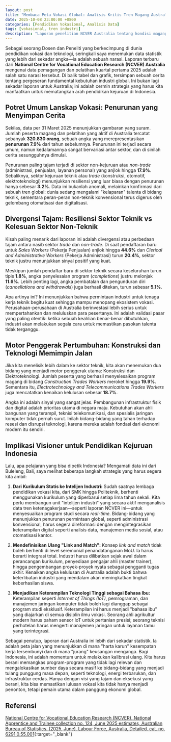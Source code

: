 ```yaml
---
layout: post
title: "Membaca Peta Vokasi Global: Analisis Kritis Tren Magang Australia dan Arah Strategis untuk Indonesia"
date: 2025-10-08 23:00:00 +0800
categories: [Pendidikan Vokasional, Analisis Data]
tags: [vokasional, tren industri]
description: "Laporan penelitian NCVER Australia tentang kondisi magang dan pelatihan Tahun 2025."
---
```


Sebagai seorang Dosen dan Peneliti yang berkecimpung di dunia pendidikan vokasi dan teknologi, seringkali saya menemukan data statistik yang lebih dari sekadar angka—ia adalah sebuah narasi. Laporan terbaru dari **National Centre for Vocational Education Research (NCVER) Australia** mengenai data pemagangan dan pelatihan kuartal pertama 2025 adalah salah satu narasi tersebut. Di balik tabel dan grafik, tersimpan sebuah cerita tentang pergeseran fundamental kebutuhan industri global. Ini bukan lagi sekadar laporan untuk Australia; ini adalah cermin strategis yang harus kita manfaatkan untuk mematangkan arah pendidikan kejuruan di Indonesia.

## Potret Umum Lanskap Vokasi: Penurunan yang Menyimpan Cerita

Sekilas, data per 31 Maret 2025 menunjukkan gambaran yang suram. Jumlah peserta magang dan pelatihan yang aktif di Australia tercatat sebanyak **320.830 orang**, sebuah angka yang merepresentasikan **penurunan 7.9%** dari tahun sebelumnya. Penurunan ini terjadi secara umum, namun kedalamannya sangat bervariasi antar sektor, dan di sinilah cerita sesungguhnya dimulai.

Penurunan paling tajam terjadi di sektor non-kejuruan atau *non-trade* (administrasi, penjualan, layanan personal) yang anjlok hingga **17.9%**. Sebaliknya, sektor kejuruan teknik atau *trade* (konstruksi, otomotif, elektroteknologi) menunjukkan resiliensi yang luar biasa dengan penurunan hanya sebesar **3.2%**. Data ini bukanlah anomali, melainkan konfirmasi dari sebuah tren global: dunia sedang mengalami "kelaparan" talenta di bidang teknik, sementara peran-peran non-teknik konvensional terus digerus oleh gelombang otomatisasi dan digitalisasi.

## Divergensi Tajam: Resiliensi Sektor Teknik vs Kelesuan Sektor Non-Teknik

Kisah paling menarik dari laporan ini adalah divergensi atau perbedaan tajam antara nasib sektor *trade* dan *non-trade*. Di saat pendaftaran baru untuk *Sales Workers* (Pekerja Penjualan) anjlok hingga **44.6%** dan *Clerical and Administrative Workers* (Pekerja Administrasi) turun **20.4%**, sektor teknik justru menunjukkan sinyal positif yang kuat.

Meskipun jumlah pendaftar baru di sektor teknik secara keseluruhan turun tipis **1.8%**, angka penyelesaian program (*completions*) justru melonjak **11.6%**. Lebih penting lagi, angka pembatalan dan pengunduran diri (*cancellations and withdrawals*) juga berhasil ditekan, turun sebesar **5.1%**.

Apa artinya ini? Ini menunjukkan bahwa permintaan industri untuk tenaga kerja teknik begitu kuat sehingga mampu menopang ekosistem vokasi. Perusahaan-perusahaan di Australia berinvestasi lebih serius untuk mempertahankan dan meluluskan para pesertanya. Ini adalah validasi pasar yang paling otentik: ketika sebuah keahlian benar-benar dibutuhkan, industri akan melakukan segala cara untuk memastikan pasokan talenta tidak terganggu.

## Motor Penggerak Pertumbuhan: Konstruksi dan Teknologi Memimpin Jalan

Jika kita menelisik lebih dalam ke sektor teknik, kita akan menemukan dua bidang yang menjadi motor penggerak utama: Konstruksi dan Elektroteknologi. Jumlah peserta yang berhasil menyelesaikan program magang di bidang *Construction Trades Workers* meroket hingga **19.9%**. Sementara itu, *Electrotechnology and Telecommunications Trades Workers* juga mencatatkan kenaikan kelulusan sebesar **18.7%**.

Angka ini adalah sinyal yang sangat jelas. Pembangunan infrastruktur fisik dan digital adalah prioritas utama di negara maju. Kebutuhan akan ahli bangunan yang terampil, teknisi telekomunikasi, dan spesialis jaringan komputer tidak pernah surut. Inilah bidang-bidang yang tahan terhadap resesi dan disrupsi teknologi, karena mereka adalah fondasi dari ekonomi modern itu sendiri.

## Implikasi Visioner untuk Pendidikan Kejuruan Indonesia

Lalu, apa pelajaran yang bisa dipetik Indonesia? Mengamati data ini dari Buleleng, Bali, saya melihat beberapa langkah strategis yang harus segera kita ambil:

1.  **Dari Kurikulum Statis ke Intelijen Industri:** Sudah saatnya lembaga pendidikan vokasi kita, dari SMK hingga Politeknik, berhenti menggunakan kurikulum yang diperbarui setiap lima tahun sekali. Kita perlu membangun unit "intelijen industri" yang secara aktif menganalisis data tren ketenagakerjaan—seperti laporan NCVER ini—untuk menyesuaikan program studi secara *real-time*. Bidang-bidang yang menunjukkan penurunan permintaan global, seperti administrasi konvensional, harus segera direformasi dengan mengintegrasikan keterampilan digital seperti analisis data, manajemen media sosial, atau otomatisasi kantor.

2.  **Mendefinisikan Ulang "Link and Match":** Konsep *link and match* tidak boleh berhenti di level seremonial penandatanganan MoU. Ia harus berarti integrasi total. Industri harus dilibatkan sejak awal dalam perancangan kurikulum, penyediaan pengajar ahli (master trainer), hingga pengembangan proyek-proyek nyata sebagai pengganti tugas akhir. Kenaikan angka kelulusan di Australia adalah bukti bahwa keterlibatan industri yang mendalam akan meningkatkan tingkat keberhasilan siswa.

3.  **Menjadikan Keterampilan Teknologi Tinggi sebagai Bahasa Ibu:** Keterampilan seperti *Internet of Things (IoT)*, pemrograman, dan manajemen jaringan komputer tidak boleh lagi dianggap sebagai program studi eksklusif. Keterampilan ini harus menjadi "bahasa ibu" yang diajarkan di semua disiplin ilmu vokasi. Seorang ahli agrikultur modern harus paham sensor IoT untuk pertanian presisi; seorang teknisi perhotelan harus mengerti manajemen jaringan untuk layanan tamu yang terintegrasi.

Sebagai penutup, laporan dari Australia ini lebih dari sekadar statistik. Ia adalah peta jalan yang menunjukkan di mana "harta karun" kesempatan kerja tersembunyi dan di mana "jurang" keusangan menganga. Bagi Indonesia, ini adalah momentum untuk melakukan kalibrasi ulang. Kita harus berani memangkas program-program yang tidak lagi relevan dan mengalokasikan sumber daya secara masif ke bidang-bidang yang menjadi tulang punggung masa depan, seperti teknologi, energi terbarukan, dan infrastruktur cerdas. Hanya dengan visi yang tajam dan eksekusi yang berani, kita bisa memastikan lulusan vokasi kita tidak hanya menjadi penonton, tetapi pemain utama dalam panggung ekonomi global.

## Referensi

[National Centre for Vocational Education Research (NCVER), National Apprentice and Trainee collection no. 124, June 2025 estimates, Australian Bureau of Statistics. (2025, June). Labour Force, Australia, Detailed. cat. no. 6291.0.55.001](https://www.abs.gov.au/statistics/labour/employment-and-unemployment/labour-force-australia-detailed/latest-release){:target="_blank"}
